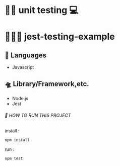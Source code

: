 # 👨‍💻 unit testing 💻

# 👨🏻‍🚀 jest-testing-example
## 🚀 Languages
- Javascript
## 🛸 Library/Framework,etc.
- Node.js
- Jest

###### 🚁 HOW TO RUN THIS PROJECT 
install :
```
npm install
```
run : 
```
npm test 
```
